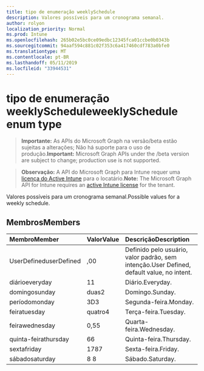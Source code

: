 ```yaml
---
title: tipo de enumeração weeklySchedule
description: Valores possíveis para um cronograma semanal.
author: rolyon
localization_priority: Normal
ms.prod: Intune
ms.openlocfilehash: 265b02e5bc0ce09edbc12345fca01ccbe0b0343b
ms.sourcegitcommit: 94aaf594c881c02f353c6a417460cdf783a0bfe0
ms.translationtype: MT
ms.contentlocale: pt-BR
ms.lasthandoff: 05/11/2019
ms.locfileid: "33944531"
---
```

# <a name="weeklyschedule-enum-type"></a><span data-ttu-id="ec943-103">tipo de enumeração weeklySchedule</span><span class="sxs-lookup"><span data-stu-id="ec943-103">weeklySchedule enum type</span></span>

> <span data-ttu-id="ec943-104">**Importante:** As APIs do Microsoft Graph na versão/beta estão sujeitas a alterações; Não há suporte para o uso de produção.</span><span class="sxs-lookup"><span data-stu-id="ec943-104">**Important:** Microsoft Graph APIs under the /beta version are subject to change; production use is not supported.</span></span>

> <span data-ttu-id="ec943-105">**Observação:** A API do Microsoft Graph para Intune requer uma [licença do Active Intune](https://go.microsoft.com/fwlink/?linkid=839381) para o locatário.</span><span class="sxs-lookup"><span data-stu-id="ec943-105">**Note:** The Microsoft Graph API for Intune requires an [active Intune license](https://go.microsoft.com/fwlink/?linkid=839381) for the tenant.</span></span>

<span data-ttu-id="ec943-106">Valores possíveis para um cronograma semanal.</span><span class="sxs-lookup"><span data-stu-id="ec943-106">Possible values for a weekly schedule.</span></span>

## <a name="members"></a><span data-ttu-id="ec943-107">Membros</span><span class="sxs-lookup"><span data-stu-id="ec943-107">Members</span></span>
|<span data-ttu-id="ec943-108">Membro</span><span class="sxs-lookup"><span data-stu-id="ec943-108">Member</span></span>|<span data-ttu-id="ec943-109">Valor</span><span class="sxs-lookup"><span data-stu-id="ec943-109">Value</span></span>|<span data-ttu-id="ec943-110">Descrição</span><span class="sxs-lookup"><span data-stu-id="ec943-110">Description</span></span>|
|:---|:---|:---|
|<span data-ttu-id="ec943-111">UserDefined</span><span class="sxs-lookup"><span data-stu-id="ec943-111">userDefined</span></span>|<span data-ttu-id="ec943-112">,0</span><span class="sxs-lookup"><span data-stu-id="ec943-112">0</span></span>|<span data-ttu-id="ec943-113">Definido pelo usuário, valor padrão, sem intenção.</span><span class="sxs-lookup"><span data-stu-id="ec943-113">User Defined, default value, no intent.</span></span>|
|<span data-ttu-id="ec943-114">diário</span><span class="sxs-lookup"><span data-stu-id="ec943-114">everyday</span></span>|<span data-ttu-id="ec943-115">1</span><span class="sxs-lookup"><span data-stu-id="ec943-115">1</span></span>|<span data-ttu-id="ec943-116">Diário.</span><span class="sxs-lookup"><span data-stu-id="ec943-116">Everyday.</span></span>|
|<span data-ttu-id="ec943-117">domingo</span><span class="sxs-lookup"><span data-stu-id="ec943-117">sunday</span></span>|<span data-ttu-id="ec943-118">duas</span><span class="sxs-lookup"><span data-stu-id="ec943-118">2</span></span>|<span data-ttu-id="ec943-119">Domingo.</span><span class="sxs-lookup"><span data-stu-id="ec943-119">Sunday.</span></span>|
|<span data-ttu-id="ec943-120">período</span><span class="sxs-lookup"><span data-stu-id="ec943-120">monday</span></span>|<span data-ttu-id="ec943-121">3D</span><span class="sxs-lookup"><span data-stu-id="ec943-121">3</span></span>|<span data-ttu-id="ec943-122">Segunda-feira.</span><span class="sxs-lookup"><span data-stu-id="ec943-122">Monday.</span></span>|
|<span data-ttu-id="ec943-123">feira</span><span class="sxs-lookup"><span data-stu-id="ec943-123">tuesday</span></span>|<span data-ttu-id="ec943-124">quatro</span><span class="sxs-lookup"><span data-stu-id="ec943-124">4</span></span>|<span data-ttu-id="ec943-125">Terça-feira.</span><span class="sxs-lookup"><span data-stu-id="ec943-125">Tuesday.</span></span>|
|<span data-ttu-id="ec943-126">feira</span><span class="sxs-lookup"><span data-stu-id="ec943-126">wednesday</span></span>|<span data-ttu-id="ec943-127">0,5</span><span class="sxs-lookup"><span data-stu-id="ec943-127">5</span></span>|<span data-ttu-id="ec943-128">Quarta-feira.</span><span class="sxs-lookup"><span data-stu-id="ec943-128">Wednesday.</span></span>|
|<span data-ttu-id="ec943-129">quinta-feira</span><span class="sxs-lookup"><span data-stu-id="ec943-129">thursday</span></span>|<span data-ttu-id="ec943-130">6</span><span class="sxs-lookup"><span data-stu-id="ec943-130">6</span></span>|<span data-ttu-id="ec943-131">Quinta-feira.</span><span class="sxs-lookup"><span data-stu-id="ec943-131">Thursday.</span></span>|
|<span data-ttu-id="ec943-132">sexta</span><span class="sxs-lookup"><span data-stu-id="ec943-132">friday</span></span>|<span data-ttu-id="ec943-133">178</span><span class="sxs-lookup"><span data-stu-id="ec943-133">7</span></span>|<span data-ttu-id="ec943-134">Sexta-feira.</span><span class="sxs-lookup"><span data-stu-id="ec943-134">Friday.</span></span>|
|<span data-ttu-id="ec943-135">sábado</span><span class="sxs-lookup"><span data-stu-id="ec943-135">saturday</span></span>|<span data-ttu-id="ec943-136">8 </span><span class="sxs-lookup"><span data-stu-id="ec943-136">8</span></span>|<span data-ttu-id="ec943-137">Sábado.</span><span class="sxs-lookup"><span data-stu-id="ec943-137">Saturday.</span></span>|




